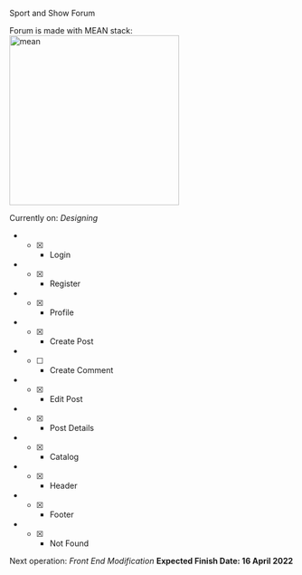 Sport and Show Forum

Forum is made with MEAN stack:
<br>
<img src="https://www.orangemantra.com/wp-content/uploads/2018/03/mean.png" alt="mean" width="300">

Currently on: *Designing*
* - [x] - Login
* - [x] - Register
* - [x] - Profile
* - [x] - Create Post
* - [ ] - Create Comment
* - [x] - Edit Post
* - [x] - Post Details
* - [x] - Catalog
* - [x] - Header
* - [x] - Footer
* - [x] - Not Found

Next operation: *Front End Modification*
**Expected Finish Date: 16 April 2022**